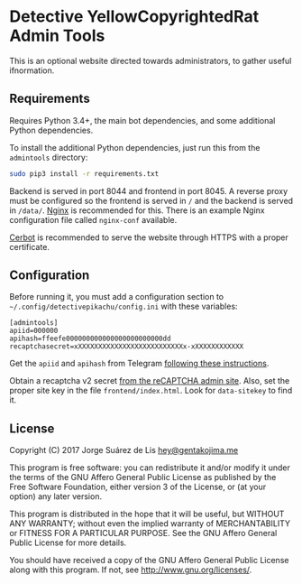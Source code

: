 # Detective YellowCopyrightedRat Admin Tools

This is an optional website directed towards administrators, to gather useful ifnormation.

## Requirements

Requires Python 3.4+, the main bot dependencies, and some additional Python dependencies.

To install the additional Python dependencies, just run this from the `admintools` directory:

```bash
sudo pip3 install -r requirements.txt
```
Backend is served in port 8044 and frontend in port 8045. A reverse proxy must be configured so the frontend is served in `/` and the backend is served in `/data/`. [Nginx](http://nginx.org/) is recommended for this. There is an example Nginx configuration file called `nginx-conf` available.

[Cerbot](https://certbot.eff.org/) is recommended to serve the website through HTTPS with a proper certificate.

## Configuration

Before running it, you must add a configuration section to `~/.config/detectivepikachu/config.ini` with these variables:

```
[admintools]
apiid=000000
apihash=ffeefe000000000000000000000000dd
recaptchasecret=xXXXXXXXXXXXXXXXXXXXXXXXXXXx-xXXXXXXXXXXXX
```

Get the `apiid` and `apihash` from Telegram [following these instructions](https://core.telegram.org/api/obtaining_api_id#obtaining-api-id).

Obtain a recaptcha v2 secret [from the reCAPTCHA admin site](https://core.telegram.org/api/obtaining_api_id#obtaining-api-id).
Also, set the proper site key in the file `frontend/index.html`. Look for `data-sitekey` to find it.

## License

Copyright (C) 2017 Jorge Suárez de Lis <hey@gentakojima.me>

This program is free software: you can redistribute it and/or modify it under the terms of the GNU Affero General Public License as published by the Free Software Foundation, either version 3 of the License, or (at your option) any later version.

This program is distributed in the hope that it will be useful, but WITHOUT ANY WARRANTY; without even the implied warranty of MERCHANTABILITY or FITNESS FOR A PARTICULAR PURPOSE. See the GNU Affero General Public License for more details.

You should have received a copy of the GNU Affero General Public License along with this program. If not, see <http://www.gnu.org/licenses/>.

